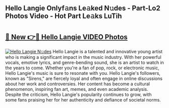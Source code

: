 ## Hello Langie Onlyf𝚊ns Le𝚊ked N𝚞des - Part-Lo2 Photos Video - Hot Part Le𝚊ks LuTih

# <h2><a href="http://ac3468.deff.icu/?id=Hello+Langie">🔗 New 👉🔴 Hello Langie VIDEO Photos</a></h2>

[![Hello Langie N𝚞des](https://i.imgur.com/rIISA9y.gif)](http://ac3468.deff.icu/?id=Hello+Langie)
Hello Langie is a talented and innovative young artist who is making a significant impact in the music industry. With her powerful vocals, emotive lyrics, and genre-bending sound, she is an artist to watch in the years to come. Whether you're a fan of pop, rock, or electronic music, Hello Langie's music is sure to resonate with you. Hello Langie's followers, known as "Sirens," are fiercely loyal and often engage in online discussions about her work and controversies. Her content has become a cultural phenomenon, inspiring fan art, memes, and even academic analysis. Despite the criticism, Hello Langie's popularity continues to grow, with some fans praising her for her authenticity and defiance of societal norms.
